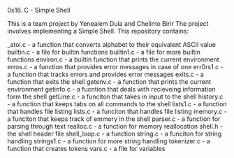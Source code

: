 0x16. C - Simple Shell

This is a team project by Yenealem Dula and Chelimo Birir
The project involves implementing a Simple Shell.
This repository contains:

_atoi.c - a function that converts alphabet to their equivalent ASCII value
builtin.c - a file for builtin functions
builtin1.c - a file for more builtin functions
environ.c - a builtin function that prints the current environment
erros.c - a function that provides error messages in case of one
err0rs1.c - a function that tracks errors and provides error messages
exits.c - a function that exits the shell
getenv.c - a function that prints the current environment
getinfo.c - a fucntion that deals with recieveing information form the shell
getLine.c - a funciton that takes in input to the shell
history.c - a function that keeps tabs on all commands to the shell
lists1.c - a function that handles file listing
lists.c - a funciton that handles file listing
memory.c - a funciton that keeps track of emmory in the shell
parser.c - a function for parsing through text
realloc.c - a function for memory reallocation
shell.h - the shell header file
shell_loop.c - a function
string.c - a funciton for string handling
strings1.c - a function for more string handling
tokenizer.c - a function that creates tokens
vars.c - a file for variables

